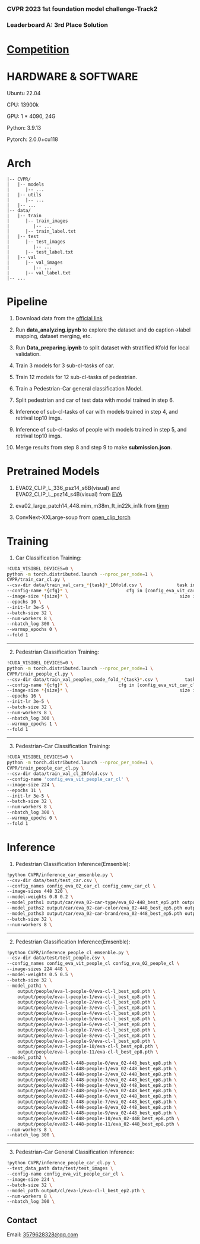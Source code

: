 ### CVPR 2023 1st foundation model challenge-Track2
### Leaderboard A: 3rd Place Solution

# [Competition](https://aistudio.baidu.com/aistudio/competition/detail/891/0/introduction)

# HARDWARE & SOFTWARE

Ubuntu 22.04

CPU: 13900k

GPU: 1 * 4090, 24G

Python: 3.9.13

Pytorch: 2.0.0+cu118

# Arch
```
|-- CVPR/
|   |-- models
|      |-- ...
|   |-- utils
|      |-- ...
|   |-- ...
|-- data/
|   |-- train
|      |-- train_images
|         |-- ...
|      |-- train_label.txt
|   |-- test
|      |-- test_images
|         |-- ...
|      |-- test_label.txt
|   |-- val
|      |-- val_images
|         |-- ...
|      |-- val_label.txt
|-- ...
```

# Pipeline
1. Download data from the [official link](https://aistudio.baidu.com/aistudio/datasetdetail/203278)

2. Run **data_analyzing.ipynb** to explore the dataset and do caption->label mapping, dataset merging, etc.

3. Run **Data_preparing.ipynb** to split dataset with stratified Kfold for local validation.

4. Train 3 models for 3 sub-cl-tasks of car.

5. Train 12 models for 12 sub-cl-tasks of pedestrian.

6. Train a Pedestrian-Car general classification Model.

7. Split pedestrian and car of test data with model trained in step 6.

8. Inference of sub-cl-tasks of car with models trained in step 4, and retrival top10 imgs.

9. Inference of sub-cl-tasks of people with models trained in step 5, and retrival top10 imgs.

10. Merge results from step 8 and step 9 to make **submission.json**.

# Pretrained Models
1. EVA02_CLIP_L_336_psz14_s6B(visual) and EVA02_CLIP_L_psz14_s4B(visual) from [EVA](https://github.com/baaivision/EVA)
 
2. eva02_large_patch14_448.mim_m38m_ft_in22k_in1k from [timm](https://github.com/huggingface/pytorch-image-models)
 
3. ConvNext-XXLarge-soup from [open_clip_torch](https://github.com/mlfoundations/open_clip)

# Training
1. Car Classification Training:
```bash
!CUDA_VISIBEL_DEVICES=0 \
python -m torch.distributed.launch --nproc_per_node=1 \
CVPR/train_car_cl.py \
--csv-dir data/train_val_cars_*{task}*_10fold.csv \             task in [type, color, brand]
--config-name *{cfg}* \                      cfg in [config_eva_vit_car_cl, config_eva_02_car_cl, config_conv_car_cl]
--image-size *{size}* \                                          size in [224 (eva-l), 280 (conv), 336 (eva-l-336), 448 (eva02-448)]
--epochs 10 \
--init-lr 3e-5 \
--batch-size 32 \
--num-workers 8 \
--nbatch_log 300 \
--warmup_epochs 0 \
--fold 1
```
---
2. Pedestrian Classification Training:
```bash
!CUDA_VISIBEL_DEVICES=0 \
python -m torch.distributed.launch --nproc_per_node=1 \
CVPR/train_people_cl.py \
--csv-dir data/train_val_peoples_code_fold_*{task}*.csv \          task in [0, 1, 2, 3, 4, 5, 6, 7, 8, 9, 10, 11]
--config-name *{cfg}* \                   cfg in [config_eva_vit_car_cl, config_eva_02_car_cl, config_conv_car_cl]
--image-size *{size}* \                                          size in [224 (eva-l), 280 (conv), 336 (eva-l-336), 448 (eva02-448)]
--epochs 16 \
--init-lr 3e-5 \
--batch-size 32 \
--num-workers 8 \
--nbatch_log 300 \
--warmup_epochs 1 \
--fold 1
```
---
3. Pedestrian-Car Classification Training:
```bash
!CUDA_VISIBEL_DEVICES=0 \
python -m torch.distributed.launch --nproc_per_node=1 \
CVPR/train_people_car_cl.py \
--csv-dir data/train_val_cl_20fold.csv \
--config-name 'config_eva_vit_people_car_cl' \
--image-size 224 \
--epochs 11 \
--init-lr 3e-5 \
--batch-size 32 \
--num-workers 8 \
--nbatch_log 300 \
--warmup_epochs 0 \
--fold 1
```

# Inference
1. Pedestrian Classification Inference(Emsenble):
```bash
!python CVPR/inference_car_emsenble.py \
--csv-dir data/test/test_car.csv \
--config_names config_eva_02_car_cl config_conv_car_cl \
--image-sizes 448 320 \
--model-weights 0.8 0.2 \
--model_paths1 output/car/eva_02-car-type/eva_02-448_best_ep5.pth output/car/conv-car-type/convnext_xxlarge_best_ep5.pth \
--model_paths2 output/car/eva_02-car-color/eva_02-448_best_ep5.pth output/car/conv-car-color/convnext_xxlarge_best_ep5.pth \
--model_paths3 output/car/eva_02-car-brand/eva_02-448_best_ep5.pth output/car/conv-car-brand/convnext_xxlarge_best_ep5.pth \
--batch-size 32 \
--num-workers 8 \
```
---
2. Pedestrian Classification Inference(Emsenble):
```bash
!python CVPR/inference_people_cl_emsenble.py \
--csv-dir data/test/test_people.csv \
--config_names config_eva_vit_people_cl config_eva_02_people_cl \
--image-sizes 224 448 \
--model-weights 0.5 0.5 \
--batch-size 32 \
--model_path1 \
    output/people/eva-l-people-0/eva-cl-l_best_ep8.pth \
    output/people/eva-l-people-1/eva-cl-l_best_ep8.pth \
    output/people/eva-l-people-2/eva-cl-l_best_ep8.pth \
    output/people/eva-l-people-3/eva-cl-l_best_ep8.pth \
    output/people/eva-l-people-4/eva-cl-l_best_ep8.pth \
    output/people/eva-l-people-5/eva-cl-l_best_ep8.pth \
    output/people/eva-l-people-6/eva-cl-l_best_ep8.pth \
    output/people/eva-l-people-7/eva-cl-l_best_ep8.pth \
    output/people/eva-l-people-8/eva-cl-l_best_ep8.pth \
    output/people/eva-l-people-9/eva-cl-l_best_ep8.pth \
    output/people/eva-l-people-10/eva-cl-l_best_ep8.pth \
    output/people/eva-l-people-11/eva-cl-l_best_ep8.pth \
--model_path2 \
    output/people/eva02-l-448-people-0/eva_02-448_best_ep8.pth \
    output/people/eva02-l-448-people-1/eva_02-448_best_ep8.pth \
    output/people/eva02-l-448-people-2/eva_02-448_best_ep8.pth \
    output/people/eva02-l-448-people-3/eva_02-448_best_ep8.pth \
    output/people/eva02-l-448-people-4/eva_02-448_best_ep8.pth \
    output/people/eva02-l-448-people-5/eva_02-448_best_ep8.pth \
    output/people/eva02-l-448-people-6/eva_02-448_best_ep8.pth \
    output/people/eva02-l-448-people-7/eva_02-448_best_ep8.pth \
    output/people/eva02-l-448-people-8/eva_02-448_best_ep8.pth \
    output/people/eva02-l-448-people-9/eva_02-448_best_ep8.pth \
    output/people/eva02-l-448-people-10/eva_02-448_best_ep8.pth \
    output/people/eva02-l-448-people-11/eva_02-448_best_ep8.pth \
--num-workers 8 \
--nbatch_log 300 \
```
---
3. Pedestrian-Car General Classification Inference:
```bash
!python CVPR/inference_people_car_cl.py \
--test_data_path data/test/test_images \
--config-name config_eva_vit_people_car_cl \
--image-size 224 \
--batch-size 32 \
--model_path output/cl/eva-l/eva-cl-l_best_ep2.pth \
--num-workers 8 \
--nbatch_log 300 \
```
## Contact
Email: 3579628328@qq.com
